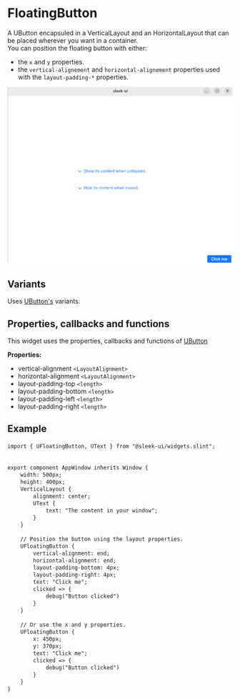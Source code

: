
# FloatingButton
A UButton encapsuled in a VerticalLayout and an HorizontalLayout that can be placed wherever you want in a container.  
You can position the floating button with either:
- the `x` and `y` properties.
- the `vertical-alignement` and `horizontal-alignement` properties used with the `layout-padding-*` properties.

![floating-button presentation](images/floating-button.png)

## Variants
Uses [UButton's](button.md) variants.

## Properties, callbacks and functions
This widget uses the properties, callbacks and functions of [UButton](button.md)

**Properties:**
- vertical-alignment `<LayoutAlignment>`
- horizontal-alignment `<LayoutAlignment>`
- layout-padding-top `<length>`
- layout-padding-bottom `<length>`
- layout-padding-left `<length>`
- layout-padding-right `<length>`

## Example
```slint
import { UFloatingButton, UText } from "@sleek-ui/widgets.slint";


export component AppWindow inherits Window {
	width: 500px;
	height: 400px;
	VerticalLayout {
		alignment: center;
		UText {
			text: "The content in your window";
		}
	}

	// Position the button using the layout properties.
	UFloatingButton {
        vertical-alignment: end;
        horizontal-alignment: end;
		layout-padding-bottom: 4px;
		layout-padding-right: 4px;
		text: "Click me";
		clicked => {
			debug("Button clicked")
		}
	}

	// Or use the x and y properties.
	UFloatingButton {
		x: 450px;
		y: 370px;
		text: "Click me";
		clicked => {
			debug("Button clicked")
		}
	}
}
```